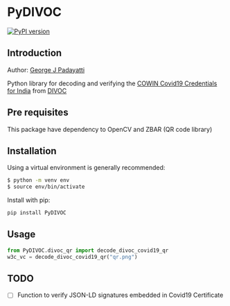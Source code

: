 # PyDIVOC

[![PyPI version](https://badge.fury.io/py/PyDIVOC.svg)](https://badge.fury.io/py/PyDIVOC)

## Introduction

Author: [George J Padayatti](mailto:george%40igrant.io)

Python library for decoding and verifying the [COWIN Covid19 Credentials for India](https://www.cowin.gov.in/) from [DIVOC](https://divoc.egov.org.in/)

## Pre requisites

This package have dependency to OpenCV and ZBAR (QR code library)


## Installation

Using a virtual environment is generally recommended:

```sh
$ python -m venv env
$ source env/bin/activate
```

Install with pip:

```sh
pip install PyDIVOC
```

## Usage

```python
from PyDIVOC.divoc_qr import decode_divoc_covid19_qr
w3c_vc = decode_divoc_covid19_qr("qr.png")
```

## TODO

- [ ] Function to verify JSON-LD signatures embedded in Covid19 Certificate
